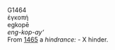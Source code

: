 <body>
  <p>G1464<br>  ἐγκοπή  <br> egkopē  <br><i>eng-kop-ay‘ </i><br>From <a href="g1465.htm">1465</a>  a <i>hindrance:</i> - X hinder.<br></p>
 </body>